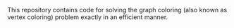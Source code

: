This repository contains code for solving the graph coloring (also known as vertex coloring) problem exactly in an efficient manner. 